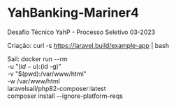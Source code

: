 # YahBanking-Mariner4
Desafio Técnico YahP - Processo Seletivo 03-2023

Criação:
curl -s https://laravel.build/example-app | bash

Sail:
    docker run --rm \
    -u "$(id -u):$(id -g)" \
    -v "$(pwd):/var/www/html" \
    -w /var/www/html \
    laravelsail/php82-composer:latest \
    composer install --ignore-platform-reqs
